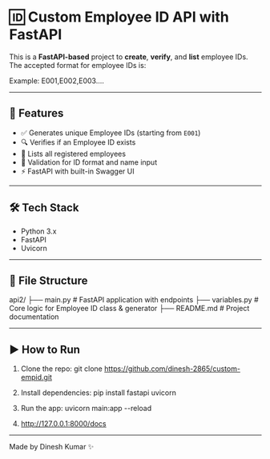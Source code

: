 # 🆔 Custom Employee ID API with FastAPI

This is a **FastAPI-based** project to **create**, **verify**, and **list** employee IDs.  
The accepted format for employee IDs is:

Example: E001,E002,E003....

---

## 🚀 Features

- ✅ Generates unique Employee IDs (starting from `E001`)
- 🔍 Verifies if an Employee ID exists
- 📄 Lists all registered employees
- 🔐 Validation for ID format and name input
- ⚡ FastAPI with built-in Swagger UI

---

## 🛠️ Tech Stack

- Python 3.x
- FastAPI
- Uvicorn

---

## 📁 File Structure

api2/
├── main.py # FastAPI application with endpoints
├── variables.py # Core logic for Employee ID class & generator
├── README.md # Project documentation

---

## ▶️ How to Run

1. Clone the repo:
git clone https://github.com/dinesh-2865/custom-empid.git

2. Install dependencies:
pip install fastapi uvicorn

3. Run the app:
uvicorn main:app --reload

4. http://127.0.0.1:8000/docs

---

Made by Dinesh Kumar ✨

